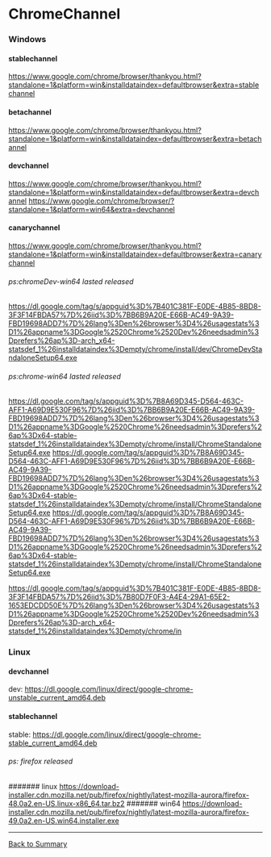 # ChromeChannel

### Windows

#### stablechannel
https://www.google.com/chrome/browser/thankyou.html?standalone=1&platform=win&installdataindex=defaultbrowser&extra=stablechannel

#### betachannel
https://www.google.com/chrome/browser/thankyou.html?standalone=1&platform=win&installdataindex=defaultbrowser&extra=betachannel

#### devchannel
https://www.google.com/chrome/browser/thankyou.html?standalone=1&platform=win&installdataindex=defaultbrowser&extra=devchannel
https://www.google.com/chrome/browser/?standalone=1&platform=win64&extra=devchannel

#### canarychannel
https://www.google.com/chrome/browser/thankyou.html?standalone=1&platform=win&installdataindex=defaultbrowser&extra=canarychannel

###### ps:chromeDev-win64 lasted released
https://dl.google.com/tag/s/appguid%3D%7B401C381F-E0DE-4B85-8BD8-3F3F14FBDA57%7D%26iid%3D%7BB6B9A20E-E66B-AC49-9A39-FBD19698ADD7%7D%26lang%3Den%26browser%3D4%26usagestats%3D1%26appname%3DGoogle%2520Chrome%2520Dev%26needsadmin%3Dprefers%26ap%3D-arch_x64-statsdef_1%26installdataindex%3Dempty/chrome/install/dev/ChromeDevStandaloneSetup64.exe

###### ps:chrome-win64 lasted released
https://dl.google.com/tag/s/appguid%3D%7B8A69D345-D564-463C-AFF1-A69D9E530F96%7D%26iid%3D%7BB6B9A20E-E66B-AC49-9A39-FBD19698ADD7%7D%26lang%3Den%26browser%3D4%26usagestats%3D1%26appname%3DGoogle%2520Chrome%26needsadmin%3Dprefers%26ap%3Dx64-stable-statsdef_1%26installdataindex%3Dempty/chrome/install/ChromeStandaloneSetup64.exe
https://dl.google.com/tag/s/appguid%3D%7B8A69D345-D564-463C-AFF1-A69D9E530F96%7D%26iid%3D%7BB6B9A20E-E66B-AC49-9A39-FBD19698ADD7%7D%26lang%3Den%26browser%3D4%26usagestats%3D1%26appname%3DGoogle%2520Chrome%26needsadmin%3Dprefers%26ap%3Dx64-stable-statsdef_1%26installdataindex%3Dempty/chrome/install/ChromeStandaloneSetup64.exe
https://dl.google.com/tag/s/appguid%3D%7B8A69D345-D564-463C-AFF1-A69D9E530F96%7D%26iid%3D%7BB6B9A20E-E66B-AC49-9A39-FBD19698ADD7%7D%26lang%3Den%26browser%3D4%26usagestats%3D1%26appname%3DGoogle%2520Chrome%26needsadmin%3Dprefers%26ap%3Dx64-stable-statsdef_1%26installdataindex%3Dempty/chrome/install/ChromeStandaloneSetup64.exe

https://dl.google.com/tag/s/appguid%3D%7B401C381F-E0DE-4B85-8BD8-3F3F14FBDA57%7D%26iid%3D%7B80D7F0F3-A4E4-29A1-65E2-1653EDCDD50E%7D%26lang%3Den%26browser%3D4%26usagestats%3D1%26appname%3DGoogle%2520Chrome%2520Dev%26needsadmin%3Dprefers%26ap%3D-arch_x64-statsdef_1%26installdataindex%3Dempty/chrome/in

### Linux

#### devchannel
dev:	https://dl.google.com/linux/direct/google-chrome-unstable_current_amd64.deb

#### stablechannel
stable:	https://dl.google.com/linux/direct/google-chrome-stable_current_amd64.deb

###### ps: firefox released

####### linux
https://download-installer.cdn.mozilla.net/pub/firefox/nightly/latest-mozilla-aurora/firefox-48.0a2.en-US.linux-x86_64.tar.bz2
####### win64
https://download-installer.cdn.mozilla.net/pub/firefox/nightly/latest-mozilla-aurora/firefox-49.0a2.en-US.win64.installer.exe


----

[Back to Summary](/README.md)
